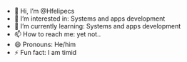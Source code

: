 - 👋 Hi, I’m @Hfelipecs
- 👀 I’m interested in: Systems and apps development
- 🌱 I’m currently learning: Systems and apps development
- 📫 How to reach me: yet not..
- 😄 Pronouns: He/him
- ⚡ Fun fact: I am timid

